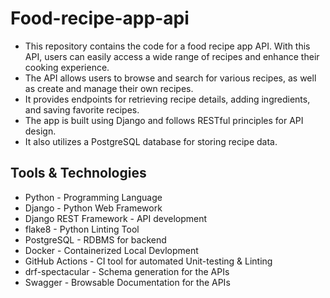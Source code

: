 # Food-recipe-app-api
* This repository contains the code for a food recipe app API. With this API, users can easily access a wide range of recipes and enhance their cooking experience.
* The API allows users to browse and search for various recipes, as well as create and manage their own recipes.
* It provides endpoints for retrieving recipe details, adding ingredients, and saving favorite recipes.
* The app is built using Django and follows RESTful principles for API design.
* It also utilizes a PostgreSQL database for storing recipe data.


## Tools & Technologies
* Python - Programming Language
* Django - Python Web Framework
* Django REST Framework - API development
* flake8 - Python Linting Tool
* PostgreSQL - RDBMS for backend
* Docker - Containerized Local Devlopment
* GitHub Actions - CI tool for automated Unit-testing & Linting
* drf-spectacular - Schema generation for the APIs
* Swagger - Browsable Documentation for the APIs
